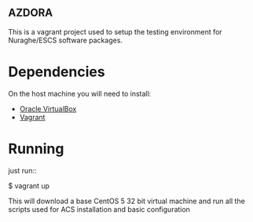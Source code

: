 AZDORA
------

This is a vagrant project used to setup the testing environment for Nuraghe/ESCS software packages. 

Dependencies
============

On the host machine you will need to install:

  * [Oracle VirtualBox](https://www.virtualbox.org/)
  * [Vagrant](https://www.vagrantup.com/)

Running
=======

just run::

  $ vagrant up 

This will download a base CentOS 5 32 bit virtual machine and run all the scripts used for ACS installation and basic configuration


